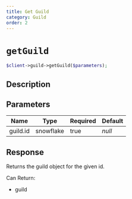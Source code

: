 ```yaml
---
title: Get Guild
category: Guild
order: 2
---
```


# `getGuild`

```php
$client->guild->getGuild($parameters);
```

## Description



## Parameters


Name | Type | Required | Default
--- | --- | --- | ---
guild.id | snowflake | true | *null*

## Response

Returns the guild object for the given id.

Can Return:

* guild
